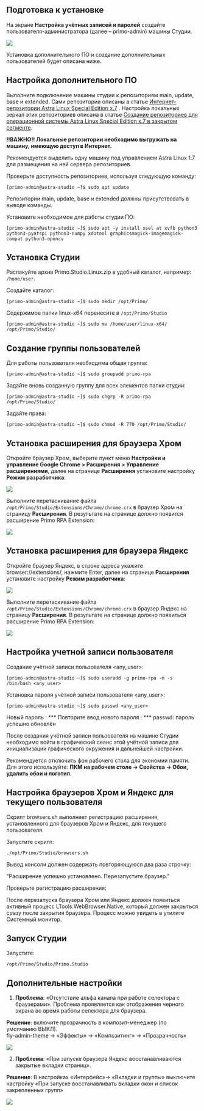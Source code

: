 ## Подготовка к установке

На экране **Настройка учётных записей и паролей** создайте пользователя-администратора (далее – primo-admin) машины Студии.

![](<../../../.gitbook/assets1/Astra-Linux.png>)

Установка дополнительного ПО и создание дополнительных пользователей будет описана ниже.

## Настройка дополнительного ПО

Выполните подключение машины студии к репозиториям main, update, base и extended. Сами репозитории описаны в статье [Интернет-репозитории Astra Linux Special Edition x.7](https://wiki.astralinux.ru/pages/viewpage.action?pageId=158598882) . 
Настройка локальных зеркал этих репозиториев описана в статье [Создание репозиториев для операционной системы Astra Linux Special Edition x.7 в закрытом сегменте](https://wiki.astralinux.ru/pages/viewpage.action?pageId=199148426).

**!!ВАЖНО!! Локальные репозитории необходимо выгружать на машину, имеющую доступ в Интернет.**

Рекомендуется выделить одну машину под управлением Astra Linux 1.7 для размещения на ней сервера репозиториев.

Проверьте доступность репозиториев, используя следующую команду:

`[primo-admin@astra-studio ~]$ sudo apt update`

Репозитории main, update, base и extended должны присутствовать в выводе команды.

Установите необходимое для работы студии ПО:

`[primo-admin@astra-studio ~]$ sudo apt -y install xsel at xvfb python3 python3-pyatspi python3-numpy xdotool graphicsmagick-imagemagick-compat python3-opencv`

## Установка Студии

Распакуйте архив Primo.Studio.Linux.zip в удобный каталог, например: `/home/user`. 

Создайте каталог:

`[primo-admin@astra-studio ~]$ sudo mkdir /opt/Primo/`

Содержимое папки linux-x64 перенесите в `/opt/Primo/Studio`

`[primo-admin@astra-studio ~]$ sudo mv /home/user/linux-x64/ /opt/Primo/Studio/`

## Создание группы пользователей

Для работы пользователя необходима общая группа:

`[primo-admin@astra-studio ~]$ sudo groupadd primo-rpa`

Задайте вновь созданную группу для всех элементов папки студии:

`[primo-admin@astra-studio ~]$ sudo chgrp -R primo-rpa /opt/Primo/Studio/`

Задайте права:

`[primo-admin@astra-studio ~]$ sudo chmod -R 770 /opt/Primo/Studio/`

## Установка расширения для браузера Хром

Откройте браузер Хром, выберите пункт меню **Настройки и управление Google Chrome > Расширения > Управление расширениями**, далее на странице **Расширения** установите настройку **Режим разработчика**:

![](<../../../.gitbook/assets1/DeveloperMode.png>)

Выполните перетаскивание файла `/opt/Primo/Studio/Extensions/Chrome/chrome.crx` в браузер Хром на страницу **Расширения**. В результате на странице должно появится расширение Primo RPA Extension:  

![](<../../../.gitbook/assets1/ChromeExtension.png>)

## Установка расширения для браузера Яндекс

Откройте браузер Яндекс, в строке адреса укажите browser://extensions/, нажмите Enter, далее на странице **Расширения** установите настройку **Режим разработчика**:

![](<../../../.gitbook/assets1/DeveloperMode.png>)

Выполните перетаскивание файла `/opt/Primo/Studio/Extensions/Chrome/chrome.crx` в браузер Яндекс на страницу **Расширения**. В результате на странице должно появиться расширение Primo RPA Extension:  

![](<../../../.gitbook/assets1/YandexExtension.png>)

## Настройка учетной записи пользователя

Создание учётной записи пользователя <any_user>: 

`[primo-admin@astra-studio ~]$ sudo useradd -g primo-rpa -m -s /bin/bash <any_user>`

Установка пароля учётной записи пользователя <any_user>:

`[primo-admin@astra-studio ~]$ sudo passwd <any_user>`

Новый пароль : ***
Повторите ввод нового пароля : ***
passwd: пароль успешно обновлён

После создания учётной записи пользователя на машине Студии необходимо войти в графический сеанс этой учётной записи для инициализации графического окружения и дальнейшей настройки.

Рекомендуется отключить фон рабочего стола для экономии памяти. Для этого используйте:
**ПКМ на рабочем столе -> Свойства -> Обои, удалить обои и логотип**.


## Настройка браузеров Хром и Яндекс для текущего пользователя

Скрипт browsers.sh выполняет регистрацию расширения, установленного для браузеров Хром и Яндекс, для текущего пользователя. 

Запустите скрипт: 

`./opt/Primo/Studio/browsers.sh`

Вывод консоли должен содержать повторяющуюся два раза строчку: 

"Расширение успешно установлено. Перезапустите браузер."

Проверьте регистрацию расширения:

После перезапуска браузера Хром или Яндекс должен появиться активный процесс LTools.WebBrowser.Native, который должен закрыться сразу после закрытия браузера. Процесс можно увидеть в утилите Системный монитор.

## Запуск Студии

Запустите:

`/opt/Primo/Studio/Primo.Studio`

## Дополнительные настройки

1. **Проблема**: «Отсутствие альфа канала при работе селектора с браузерами». Проблема проявляется как отображения черного экрана во время работы селектора для браузера.

**Решение**: включите прозрачность в композит-менеджер (по умолчанию ВЫКЛ).  
fly-admin-theme -> «Эффекты» -> «Композитинг» -> «Прозрачность»

![](<../../../.gitbook/assets1/AlphaChannel-Setup.png>)

2. **Проблема**: «При запуске браузера Яндекс восстанавливаются закрытые вкладки страниц».

**Решение**: В настройках «Интерфейс»-> «Вкладки и группы» выключите настройку «При запуске восстанавливать вкладки окон и список закрепленных групп»

![](<../../../.gitbook/assets1/PageRestore.png>)

